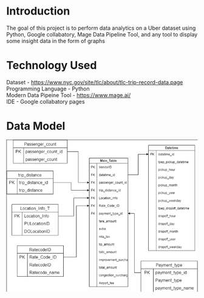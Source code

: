 # Introduction
The goal of this project is to perform data analytics on a Uber dataset using Python, Google collabatory, Mage Data Pipeline Tool, and any tool to display some insight data in the form of graphs

# Technology Used
Dataset - https://www.nyc.gov/site/tlc/about/tlc-trip-record-data.page </br>
Programming Language - Python </br>
Modern Data Pipeine Tool - https://www.mage.ai/ </br>
IDE - Google collabatory pages </br>

# Data Model
![Example Image](https://github.com/kingfrank123/Uber-data-project/blob/main/data_model.png)
